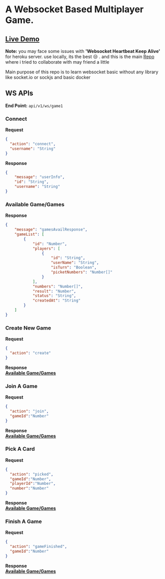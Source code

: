 # A Websocket Based Multiplayer Game.

## [Live Demo](https://l0053r-451f.github.io/GuessNumberGame/game2.html)

**Note:** you may face some issues with **'Websocket Heartbeat Keep Alive'** for heroku server. use locally, its the best :unamused: . and this is the main [Repo](https://github.com/l0053R-451F/GuessNumberGame) where i tried to collaborate with may friend a little 

Main purpose of this repo is to learn websocket basic without any library like socket.io or sockjs and basic docker

## WS APIs
**End Point:** `api/v1/ws/game1`
### Connect
**Request**
```json
{
  "action": "connect",
  "username": "String"
}
```
**Response**
```json
{
    "message": "userInfo",
    "id": "String",
    "username": "String"
}
```

### Available Game/Games
**Response**
```json
{
    "message": "gamesAvailResponse",
    "gameList": [
        {
            "id": "Number",
            "players": [
                {
                    "id": "String",
                    "userName": "String",
                    "isTurn": "Boolean",
                    "picketNumbers": "Number[]"
                }
            ],
            "numbers": "Number[]",
            "result": "Number",
            "status": "String",
            "createdAt": "String"
        }
    ]
}
```
### Create New Game
**Request**
```json
{
  "action": "create"
}
```
**Response**
<br/>
**[Available Game/Games](#available-gamegames)**
### Join A Game
**Request**
```json
{
  "action": "join",
  "gameId":"Number"
}
```
**Response**
<br/>
**[Available Game/Games](#available-gamegames)**
### Pick A Card
**Request**
```json
{
  "action": "picked",
  "gameId":"Number",
  "playerId":"Number",
  "number":"Number"
}
```
**Response**
<br/>
**[Available Game/Games](#available-gamegames)**
### Finish A Game
**Request**
```json
{
  "action": "gameFinished",
  "gameId":"Number"
}
```
**Response**
<br/>
**[Available Game/Games](#available-gamegames)**

